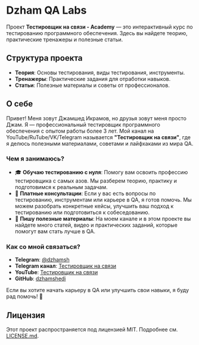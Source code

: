 # Dzham QA Labs

Проект **Тестировщик на связи - Academy** — это интерактивный курс по тестированию программного обеспечения. Здесь вы найдете теорию, практические тренажеры и полезные статьи.

## Структура проекта
- **Теория**: Основы тестирования, виды тестирования, инструменты.
- **Тренажеры**: Практические задания для отработки навыков.
- **Статьи**: Полезные материалы и советы от профессионалов.


## О себе
Привет! Меня зовут Джамшед Икрамов, но друзья зовут меня просто Джам. Я — профессиональный тестировщик программного обеспечения с опытом работы более 3 лет. Мой канал на YouTube/RuTube/VK/Telegram называется **"Тестировщик на связи"**, где я делюсь полезными материалами, советами и лайфхаками из мира QA.

### Чем я занимаюсь?
- 🎓 **Обучаю тестированию с нуля**: Помогу вам освоить профессию тестировщика с самых азов. Мы разберем теорию, практику и подготовимся к реальным задачам.
- 💼 **Платные консультации**: Если у вас есть вопросы по тестированию, инструментам или карьере в QA, я готов помочь. Мы можем разобрать конкретные кейсы, улучшить ваш подход к тестированию или подготовиться к собеседованию.
- 📝 **Пишу полезные материалы**: На моем канале и в этом проекте вы найдете много статей, видео и практических заданий, которые помогут вам стать лучше в QA.

### Как со мной связаться?
- **Telegram**: [@dzhamsh](https://t.me/dzhamsh)
- **Telegram канал**: [Тестировщик на связи](https://t.me/testeroncall)
- **YouTube**: [Тестировщик на связи](https://youtube.com/your_channel)
- **GitHub**: [dzhamshedi](https://github.com/dzhamshedi)

Если вы хотите начать карьеру в QA или улучшить свои навыки, я буду рад помочь! 🚀

## Лицензия
Этот проект распространяется под лицензией MIT. Подробнее см. [LICENSE.md](LICENSE.md).